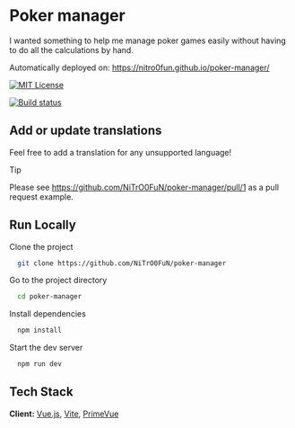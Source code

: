 
# Poker manager

I wanted something to help me manage poker games easily without having to do all the calculations by hand.

Automatically deployed on: https://nitro0fun.github.io/poker-manager/

[![MIT License](https://img.shields.io/badge/License-MIT-green.svg)](https://choosealicense.com/licenses/mit/)

[![Build status](https://img.shields.io/github/actions/workflow/status/NiTrO0FuN/poker-manager/build.yml)](https://github.com/NiTrO0FuN/poker-manager/actions/workflows/build.yml)

## Add or update translations
Feel free to add a translation for any unsupported language!
> [!TIP]
> Please see https://github.com/NiTrO0FuN/poker-manager/pull/1 as a pull request example.

## Run Locally

Clone the project

```bash
  git clone https://github.com/NiTrO0FuN/poker-manager
```

Go to the project directory

```bash
  cd poker-manager
```

Install dependencies

```bash
  npm install
```

Start the dev server

```bash
  npm run dev
```


## Tech Stack

**Client:** [Vue.js](https://vuejs.org/), [Vite](https://vitejs.dev/), [PrimeVue](https://primevue.org/)


